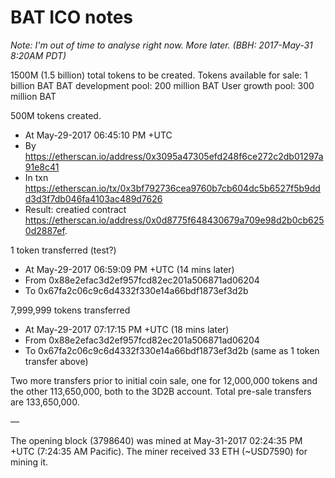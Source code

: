 # BAT ICO notes

_Note: I'm out of time to analyse right now. More later. (BBH: 2017-May-31 8:20AM PDT)_

1500M (1.5 billion) total tokens to be created.
Tokens available for sale: 1 billion BAT
BAT development pool: 200 million BAT
User growth pool: 300 million BAT

500M tokens created.
* At May-29-2017 06:45:10 PM +UTC
* By https://etherscan.io/address/0x3095a47305efd248f6ce272c2db01297a91e8c41
* In txn https://etherscan.io/tx/0x3bf792736cea9760b7cb604dc5b6527f5b9ddd3d3f7db046fa4103ac489d7626
* Result: creatied contract https://etherscan.io/address/0x0d8775f648430679a709e98d2b0cb6250d2887ef.


1 token transferred (test?)
* At May-29-2017 06:59:09 PM +UTC (14 mins later)
* From 0x88e2efac3d2ef957fcd82ec201a506871ad06204
* To 0x67fa2c06c9c6d4332f330e14a66bdf1873ef3d2b

7,999,999 tokens transferred
* At May-29-2017 07:17:15 PM +UTC  (18 mins later)
* From 0x88e2efac3d2ef957fcd82ec201a506871ad06204
* To 0x67fa2c06c9c6d4332f330e14a66bdf1873ef3d2b (same as 1 token transfer above)

Two more transfers prior to initial coin sale, one for 12,000,000 tokens and the other 113,650,000, both to the 3D2B account.  Total pre-sale transfers are 133,650,000.

—

The opening block (3798640) was mined at May-31-2017 02:24:35 PM +UTC (7:24:35 AM Pacific). The miner received 33 ETH (~USD7590) for mining it.

